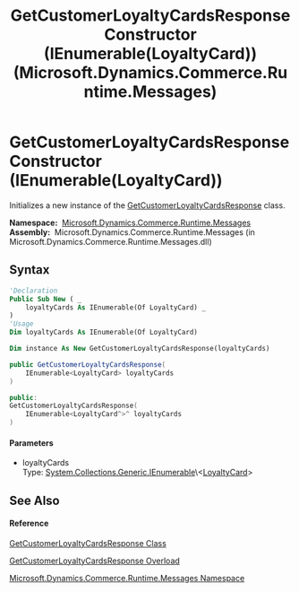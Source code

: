 ﻿---
title: GetCustomerLoyaltyCardsResponse Constructor (IEnumerable(LoyaltyCard)) (Microsoft.Dynamics.Commerce.Runtime.Messages)
TOCTitle: GetCustomerLoyaltyCardsResponse Constructor (IEnumerable(LoyaltyCard))
ms:assetid: M:Microsoft.Dynamics.Commerce.Runtime.Messages.GetCustomerLoyaltyCardsResponse.#ctor(System.Collections.Generic.IEnumerable{Microsoft.Dynamics.Commerce.Runtime.DataModel.LoyaltyCard})
ms:mtpsurl: https://technet.microsoft.com/en-us/library/microsoft.dynamics.commerce.runtime.messages.getcustomerloyaltycardsresponse.getcustomerloyaltycardsresponse(v=AX.60)
ms:contentKeyID: 62209096
ms.date: 05/18/2015
mtps_version: v=AX.60
dev_langs:
- vb
- csharp
- c++
---

# GetCustomerLoyaltyCardsResponse Constructor (IEnumerable(LoyaltyCard))

Initializes a new instance of the [GetCustomerLoyaltyCardsResponse](getcustomerloyaltycardsresponse-class-microsoft-dynamics-commerce-runtime-messages.md) class.

**Namespace:**  [Microsoft.Dynamics.Commerce.Runtime.Messages](microsoft-dynamics-commerce-runtime-messages-namespace.md)  
**Assembly:**  Microsoft.Dynamics.Commerce.Runtime.Messages (in Microsoft.Dynamics.Commerce.Runtime.Messages.dll)

## Syntax

``` vb
'Declaration
Public Sub New ( _
    loyaltyCards As IEnumerable(Of LoyaltyCard) _
)
'Usage
Dim loyaltyCards As IEnumerable(Of LoyaltyCard)

Dim instance As New GetCustomerLoyaltyCardsResponse(loyaltyCards)
```

``` csharp
public GetCustomerLoyaltyCardsResponse(
    IEnumerable<LoyaltyCard> loyaltyCards
)
```

``` c++
public:
GetCustomerLoyaltyCardsResponse(
    IEnumerable<LoyaltyCard^>^ loyaltyCards
)
```

#### Parameters

  - loyaltyCards  
    Type: [System.Collections.Generic.IEnumerable](https://technet.microsoft.com/en-us/library/9eekhta0\(v=ax.60\))\<[LoyaltyCard](loyaltycard-class-microsoft-dynamics-commerce-runtime-datamodel.md)\>  

## See Also

#### Reference

[GetCustomerLoyaltyCardsResponse Class](getcustomerloyaltycardsresponse-class-microsoft-dynamics-commerce-runtime-messages.md)

[GetCustomerLoyaltyCardsResponse Overload](getcustomerloyaltycardsresponse-constructor-microsoft-dynamics-commerce-runtime-messages.md)

[Microsoft.Dynamics.Commerce.Runtime.Messages Namespace](microsoft-dynamics-commerce-runtime-messages-namespace.md)

